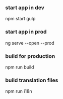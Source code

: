 ### start app in dev
npm start
gulp

### start app in prod
ng serve --open --prod

### build for production
npm run build

### build translation files
npm run i18n